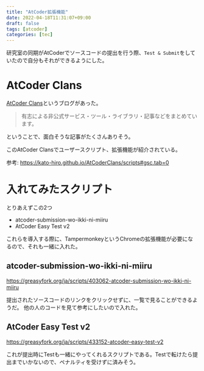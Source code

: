 ```yaml
---
title: "AtCoder拡張機能"
date: 2022-04-18T11:31:07+09:00
draft: false
tags: [atcoder]
categories: [tec]
---
```


研究室の同期がAtCoderでソースコードの提出を行う際、`Test & Submit`をしていたので自分もそれができるようにした。

# AtCoder Clans

[AtCoder Clans](https://kato-hiro.github.io/AtCoderClans/#gsc.tab=0)というブログがあった。

> 有志による非公式サービス・ツール・ライブラリ・記事などをまとめています。

ということで、面白そうな記事がたくさんありそう。

このAtCoder Clansでユーザースクリプト、拡張機能が紹介されている。

参考: https://kato-hiro.github.io/AtCoderClans/scripts#gsc.tab=0

# 入れてみたスクリプト

とりあえずこの2つ

- atcoder-submission-wo-ikki-ni-miiru
- AtCoder Easy Test v2

これらを導入する際に、TampermonkeyというChromeの拡張機能が必要になるので、それも一緒に入れた。

## atcoder-submission-wo-ikki-ni-miiru

https://greasyfork.org/ja/scripts/403062-atcoder-submission-wo-ikki-ni-miiru

提出されたソースコードのリンクをクリックせずに、一覧で見ることができるようだ。
他の人のコードを見て参考にしたいので入れた。

## AtCoder Easy Test v2

https://greasyfork.org/ja/scripts/433152-atcoder-easy-test-v2

これが提出時にTestも一緒にやってくれるスクリプトである。Testで転けたら提出までいかないので、ペナルティを受けずに済みそう。